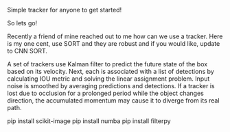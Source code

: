Simple tracker for anyone to get started!


So lets go!

Recently a friend of mine reached out to me how can we use a tracker. Here is my one cent, use SORT and they are robust and if you would like, update to CNN SORT.


A set of trackers use Kalman filter to predict the future state of the box based on its velocity. Next, each is associated with a list of detections by calculating IOU metric and solving the linear assignment problem. Input noise is smoothed by averaging predictions and detections. If a tracker is lost due to occlusion for a prolonged period while the object changes direction, the accumulated momentum may cause it to diverge from its real path.


pip install scikit-image
pip install numba
pip install filterpy
